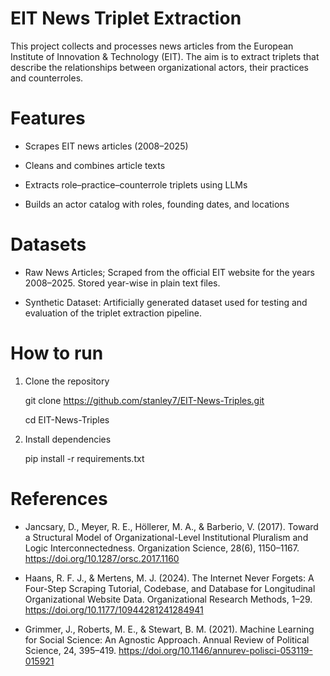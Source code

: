 # EIT News Triplet Extraction

This project collects and processes news articles from the European Institute of Innovation & Technology (EIT). The aim is to extract triplets that describe the relationships between organizational actors, their practices and counterroles.

# Features
- Scrapes EIT news articles (2008–2025)

- Cleans and combines article texts

- Extracts role–practice–counterrole triplets using LLMs

- Builds an actor catalog with roles, founding dates, and locations

# Datasets
- Raw News Articles; Scraped from the official EIT website for the years 2008–2025. Stored year-wise in plain text files.

- Synthetic Dataset: Artificially generated dataset used for testing and evaluation of the triplet extraction pipeline.

# How to run

1. Clone the repository
   
    git clone https://github.com/stanley7/EIT-News-Triples.git
   
    cd EIT-News-Triples

3. Install dependencies
   
   pip install -r requirements.txt

# References 

- Jancsary, D., Meyer, R. E., Höllerer, M. A., & Barberio, V. (2017). Toward a Structural Model of Organizational-Level Institutional Pluralism and Logic Interconnectedness. Organization Science, 28(6), 1150–1167. https://doi.org/10.1287/orsc.2017.1160

- Haans, R. F. J., & Mertens, M. J. (2024). The Internet Never Forgets: A Four-Step Scraping Tutorial, Codebase, and Database for Longitudinal Organizational Website Data. Organizational Research Methods, 1–29. https://doi.org/10.1177/10944281241284941

- Grimmer, J., Roberts, M. E., & Stewart, B. M. (2021). Machine Learning for Social Science: An Agnostic Approach. Annual Review of Political Science, 24, 395–419. https://doi.org/10.1146/annurev-polisci-053119-015921





